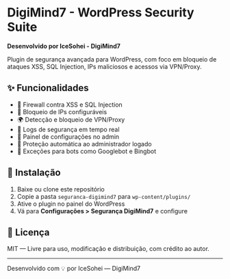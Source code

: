 # DigiMind7 - WordPress Security Suite

**Desenvolvido por IceSohei - DigiMind7**

Plugin de segurança avançada para WordPress, com foco em bloqueio de ataques XSS, SQL Injection, IPs maliciosos e acessos via VPN/Proxy.

## ✨ Funcionalidades

- 🔐 Firewall contra XSS e SQL Injection
- 🧱 Bloqueio de IPs configuráveis
- 🌍 Detecção e bloqueio de VPN/Proxy
- 📜 Logs de segurança em tempo real
- 🔧 Painel de configurações no admin
- 👤 Proteção automática ao administrador logado
- 🤖 Exceções para bots como Googlebot e Bingbot

## 📂 Instalação

1. Baixe ou clone este repositório
2. Copie a pasta `seguranca-digimind7` para `wp-content/plugins/`
3. Ative o plugin no painel do WordPress
4. Vá para **Configurações > Segurança DigiMind7** e configure

## 📄 Licença

MIT — Livre para uso, modificação e distribuição, com crédito ao autor.

---
Desenvolvido com 💡 por IceSohei — DigiMind7
